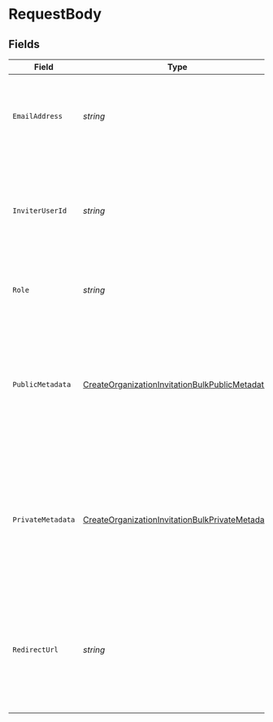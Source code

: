 # RequestBody


## Fields

| Field                                                                                                                                    | Type                                                                                                                                     | Required                                                                                                                                 | Description                                                                                                                              |
| ---------------------------------------------------------------------------------------------------------------------------------------- | ---------------------------------------------------------------------------------------------------------------------------------------- | ---------------------------------------------------------------------------------------------------------------------------------------- | ---------------------------------------------------------------------------------------------------------------------------------------- |
| `EmailAddress`                                                                                                                           | *string*                                                                                                                                 | :heavy_check_mark:                                                                                                                       | The email address of the new member that is going to be invited to the organization                                                      |
| `InviterUserId`                                                                                                                          | *string*                                                                                                                                 | :heavy_minus_sign:                                                                                                                       | The ID of the user that invites the new member to the organization.<br/>Must be an administrator in the organization.                    |
| `Role`                                                                                                                                   | *string*                                                                                                                                 | :heavy_check_mark:                                                                                                                       | The role of the new member in the organization.                                                                                          |
| `PublicMetadata`                                                                                                                         | [CreateOrganizationInvitationBulkPublicMetadata](../../Models/Requests/CreateOrganizationInvitationBulkPublicMetadata.md)                | :heavy_minus_sign:                                                                                                                       | Metadata saved on the organization invitation, read-only from the Frontend API and fully accessible (read/write) from the Backend API.   |
| `PrivateMetadata`                                                                                                                        | [CreateOrganizationInvitationBulkPrivateMetadata](../../Models/Requests/CreateOrganizationInvitationBulkPrivateMetadata.md)              | :heavy_minus_sign:                                                                                                                       | Metadata saved on the organization invitation, fully accessible (read/write) from the Backend API but not visible from the Frontend API. |
| `RedirectUrl`                                                                                                                            | *string*                                                                                                                                 | :heavy_minus_sign:                                                                                                                       | Optional URL that the invitee will be redirected to once they accept the invitation by clicking the join link in the invitation email.   |